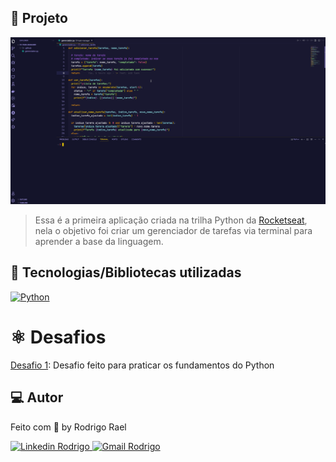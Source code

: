 ## :page_with_curl: Projeto

![Fundamentos Python Gif](https://github.com/Rodrigo001-dev/ignite-python/blob/main/aulas/01-task-manager/.github/task-manager.gif)

> Essa é a primeira aplicação criada na trilha Python da [Rocketseat](https://github.com/Rocketseat), nela o objetivo foi criar um gerenciador de tarefas via terminal para aprender a base da linguagem.

## 🚀 Tecnologias/Bibliotecas utilizadas

<a href="https://www.python.org/" target="_blank"> <img src="https://img.shields.io/badge/-Python-BD9100?style=flat-square&logo=Python&logoColor=white" alt="Python"> </a>

# :atom_symbol: Desafios

[Desafio 1](https://github.com/Rodrigo001-dev/ignite-python/tree/main/desafios/ignite-challenge-01): Desafio feito para praticar os fundamentos do Python

## 💻 Autor

Feito com 💜 by Rodrigo Rael

<a href="https://www.linkedin.com/in/rodrigo-rael-a7a4b51a9/" target="_blank"> <img src="https://img.shields.io/badge/-RodrigoRael-blue?style=flat-square&logo=Linkedin&logoColor=white&link=https" alt="Linkedin Rodrigo"> </a>
<a href="https://img.shields.io/badge/-rodrigorael53@gmail.com-c14438?style=flat-square&logo=Gmail&logoColor=white&link=mailto:rodrigorael53@gmail.com" target="_blank"> <img src="https://img.shields.io/badge/-rodrigorael53@gmail.com-c14438?style=flat-square&logo=Gmail&logoColor=white&link=mailto:rodrigorael53@gmail.com" alt="Gmail Rodrigo"> </a>
